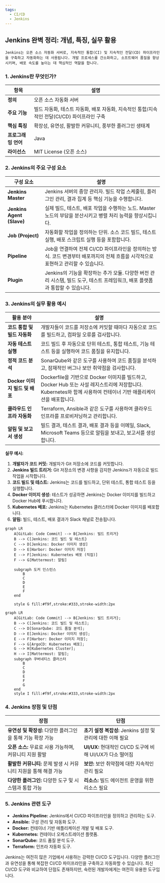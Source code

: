 ```yaml
---
tags:
  - CI/CD
  - Jenkins
---
```


## Jenkins 완벽 정리: 개념, 특징, 실무 활용

```ad-info
Jenkins는 오픈 소스 자동화 서버로, 지속적인 통합(CI) 및 지속적인 전달(CD) 파이프라인을 구축하고 자동화하는 데 사용됩니다. 개발 프로세스를 간소화하고, 소프트웨어 품질을 향상시키며, 배포 속도를 높이는 데 핵심적인 역할을 합니다.
```


### 1. Jenkins란 무엇인가?

| 항목           | 설명                                                       |
| ------------ | -------------------------------------------------------- |
| **정의**       | 오픈 소스 자동화 서버                                             |
| **주요 기능**    | 빌드 자동화, 테스트 자동화, 배포 자동화, 지속적인 통합/지속적인 전달(CI/CD) 파이프라인 구축 |
| **핵심 특징**    | 확장성, 유연성, 활발한 커뮤니티, 풍부한 플러그인 생태계                         |
| **프로그래밍 언어** | Java                                                     |
| **라이선스**     | MIT License (오픈 소스)                                      |

### 2. Jenkins의 주요 구성 요소

| 구성 요소 | 설명 |
|---|---|
| **Jenkins Master** | Jenkins 서버의 중앙 관리자. 빌드 작업 스케줄링, 플러그인 관리, 결과 집계 등 핵심 기능을 수행합니다. |
| **Jenkins Agent (Slave)** | 실제 빌드, 테스트, 배포 작업을 수행하는 노드. Master 노드의 부담을 분산시키고 병렬 처리 능력을 향상시킵니다. |
| **Job (Project)** | 자동화할 작업을 정의하는 단위. 소스 코드 빌드, 테스트 실행, 배포 스크립트 실행 등을 포함합니다. |
| **Pipeline** | Job을 연결하여 전체 CI/CD 파이프라인을 정의하는 방식. 코드 변경부터 배포까지의 전체 흐름을 시각적으로 표현하고 관리할 수 있습니다. |
| **Plugin** | Jenkins의 기능을 확장하는 추가 모듈. 다양한 버전 관리 시스템, 빌드 도구, 테스트 프레임워크, 배포 플랫폼과 통합할 수 있습니다. |

### 3. Jenkins의 실무 활용 예시

| 활용 분야 | 설명 |
|---|---|
| **코드 통합 및 빌드 자동화** | 개발자들이 코드를 저장소에 커밋할 때마다 자동으로 코드를 빌드하고, 컴파일 오류를 검사합니다. |
| **자동 테스트 실행** | 코드 빌드 후 자동으로 단위 테스트, 통합 테스트, 기능 테스트 등을 실행하여 코드 품질을 유지합니다. |
| **정적 코드 분석** | SonarQube와 같은 도구를 사용하여 코드 품질을 분석하고, 잠재적인 버그나 보안 취약점을 검사합니다. |
| **Docker 이미지 빌드 및 배포** | Dockerfile을 기반으로 Docker 이미지를 빌드하고, Docker Hub 또는 사설 레지스트리에 저장합니다. Kubernetes와 함께 사용하여 컨테이너 기반 애플리케이션을 배포합니다. |
| **클라우드 인프라 자동화** | Terraform, Ansible과 같은 도구를 사용하여 클라우드 인프라를 프로비저닝하고 관리합니다. |
| **알림 및 보고서 생성** | 빌드 결과, 테스트 결과, 배포 결과 등을 이메일, Slack, Microsoft Teams 등으로 알림을 보내고, 보고서를 생성합니다. |

**실무 예시:**

1.  **개발자가 코드 커밋:** 개발자가 Git 저장소에 코드를 커밋합니다.
2.  **Jenkins 빌드 트리거:** Git 저장소의 변경 사항을 감지한 Jenkins가 자동으로 빌드 작업을 시작합니다.
3.  **코드 빌드 및 테스트:** Jenkins는 코드를 빌드하고, 단위 테스트, 통합 테스트 등을 실행합니다.
4.  **Docker 이미지 생성:** 테스트가 성공하면 Jenkins는 Docker 이미지를 빌드하고 Docker Hub에 푸시합니다.
5.  **Kubernetes 배포:** Jenkins는 Kubernetes 클러스터에 Docker 이미지를 배포합니다.
6.  **알림:** 빌드, 테스트, 배포 결과가 Slack 채널로 전송됩니다.


```mermaid
graph LR
    A[GitLab: Code Commit] --> B{Jenkins: 빌드 트리거}
    B --> C[Jenkins: 코드 빌드 및 테스트}
    C --> D[Jenkins: Docker 이미지 생성]
    D --> E[Harbor: Docker 이미지 저장]
    E --> F[Jenkins: Kubernetes 배포 (직접)]
    F --> G[Mattermost: 알림]

    subgraph 도커 인스턴스
        B
        C
        D
        E
        F
    end

    style G fill:#f9f,stroke:#333,stroke-width:2px
```



```mermaid
graph LR
    A[GitLab: Code Commit] --> B{Jenkins: 빌드 트리거};
    B --> C[Jenkins: 코드 빌드 및 테스트];
    C --> D[SonarQube: 코드 품질 분석];
    D --> E[Jenkins: Docker 이미지 생성];
    E --> F[Harbor: Docker 이미지 저장];
    F --> G[ArgoCD: Kubernetes 배포];
    G --> H[Kubernetes Cluster];
    H --> I[Mattermost: 알림];
    subgraph 쿠버네티스 클러스터
        B
        C
        D
        E
        F
        G
    end
    style I fill:#f9f,stroke:#333,stroke-width:2px
```


### 4. Jenkins 장점 및 단점

| 장점 | 단점 |
|---|---|
| **유연성 및 확장성:** 다양한 플러그인을 통해 기능 확장 가능 | **초기 설정 복잡성:** Jenkins 설정 및 관리에 대한 이해 필요 |
| **오픈 소스:** 무료로 사용 가능하며, 커뮤니티 지원 활발 | **UI/UX:** 현대적인 CI/CD 도구에 비해 UI/UX가 다소 떨어짐 |
| **활발한 커뮤니티:** 문제 발생 시 커뮤니티 지원을 통해 해결 가능 | **보안:** 보안 취약점에 대한 지속적인 관리 필요 |
| **다양한 플러그인:** 다양한 도구 및 시스템과 통합 가능 | **리소스:** 빌드 에이전트 운영을 위한 리소스 필요 |

### 5. Jenkins 관련 도구

*   **Jenkins Pipeline:** Jenkins에서 CI/CD 파이프라인을 정의하고 관리하는 도구.
*   **Ansible:** 구성 관리 및 자동화 도구.
*   **Docker:** 컨테이너 기반 애플리케이션 개발 및 배포 도구.
*   **Kubernetes:** 컨테이너 오케스트레이션 플랫폼.
*   **SonarQube:** 코드 품질 분석 도구.
*   **Terraform:** 인프라 자동화 도구.

Jenkins는 여전히 많은 기업에서 사용하는 강력한 CI/CD 도구입니다.  다양한 플러그인과 유연성을 통해 복잡한 CI/CD 파이프라인을 구축하고 자동화할 수 있습니다.  최신 CI/CD 도구와 비교하여 단점도 존재하지만, 숙련된 개발자에게는 여전히 유용한 도구입니다.